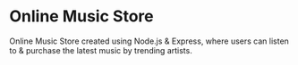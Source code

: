 # Online Music Store
Online Music Store created using Node.js &amp; Express, where users can listen to &amp; purchase the latest music by trending artists.
